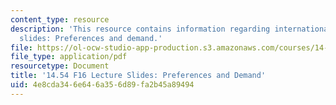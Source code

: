 ```yaml
---
content_type: resource
description: 'This resource contains information regarding international trade lecture
  slides: Preferences and demand.'
file: https://ol-ocw-studio-app-production.s3.amazonaws.com/courses/14-54-international-trade-fall-2016/4e8cda346e646a356d89fa2b45a89494_MIT14_54F16_Lecture_3.pdf
file_type: application/pdf
resourcetype: Document
title: '14.54 F16 Lecture Slides: Preferences and Demand'
uid: 4e8cda34-6e64-6a35-6d89-fa2b45a89494
---
```

